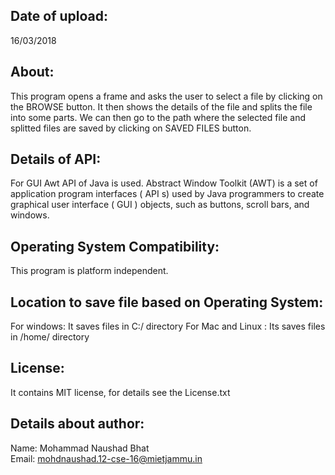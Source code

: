 Date of upload:
--------------
16/03/2018

About:
--------
This program opens a frame and asks the user to select a file by clicking on the BROWSE button. It then shows the details of the file and splits the file into some parts. We can then go to the path where the selected file and splitted files are saved by clicking on SAVED FILES button.


Details of API:
-----------------
For GUI Awt API of Java is used.
Abstract Window Toolkit (AWT) is a set of application program interfaces ( API s) used by Java programmers to create graphical user interface ( GUI ) objects, such as buttons, scroll bars, and windows.

Operating System Compatibility:
-------------------------------
This program is platform independent.

Location to save file based on Operating System:
-------------------------------------------------
For windows: It saves files in C:/ directory
For Mac and Linux : Its saves files in /home/ directory

License:
-----------
It contains MIT license, for details see the License.txt

Details about author:
---------------------
Name: Mohammad Naushad Bhat<br>
Email: mohdnaushad.12-cse-16@mietjammu.in
